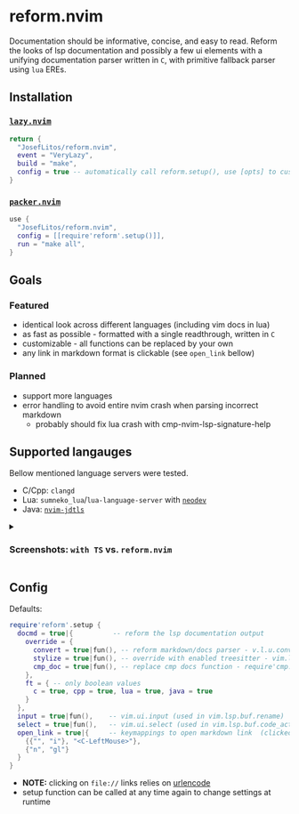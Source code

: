 # reform.nvim

Documentation should be informative, concise, and easy to read.
Reform the looks of lsp documentation and possibly a few ui elements with a unifying
documentation parser written in `C`, with primitive fallback parser using `lua` EREs.

## Installation

### [`lazy.nvim`](https://github.com/folke/lazy.nvim)

```lua
return {
  "JosefLitos/reform.nvim",
  event = "VeryLazy",
  build = "make",
  config = true -- automatically call reform.setup(), use [opts] to customize passed table
}
```

### [`packer.nvim`](https://github.com/wbthomason/packer.nvim)

```lua
use {
  "JosefLitos/reform.nvim",
  config = [[require'reform'.setup()]],
  run = "make all",
}
```

## Goals

### Featured

- identical look across different languages (including vim docs in lua)
- as fast as possible - formatted with a single readthrough, written in `C`
- customizable - all functions can be replaced by your own
- any link in markdown format is clickable (see `open_link` bellow)

### Planned

- support more languages
- error handling to avoid entire nvim crash when parsing incorrect markdown
  - probably should fix lua crash with cmp-nvim-lsp-signature-help

## Supported langauges

Bellow mentioned language servers were tested.

- C/Cpp: `clangd`
- Lua: `sumneko_lua`/`lua-language-server` with [`neodev`](https://github.com/folke/neodev.nvim)
- Java: [`nvim-jdtls`](https://github.com/mfussenegger/nvim-jdtls)

<details><summary>

### Screenshots: `with TS` vs. `reform.nvim`

</summary>

- C/Cpp ![C/Cpp](https://user-images.githubusercontent.com/54900518/212124528-7fa9b0b1-9a2e-4b78-be81-e97ace003836.png)
- Lua, including Vim-style documentation ![Lua](https://user-images.githubusercontent.com/54900518/212195668-8463fadf-a0c4-4a4e-b70a-3612a332fead.png)
- Java ![Java](https://user-images.githubusercontent.com/54900518/212200591-deb797c5-c798-4d31-b8c2-3df1a3b9e17b.png)
</details>

## Config

Defaults:

```lua
require'reform'.setup {
  docmd = true|{          -- reform the lsp documentation output
    override = {
      convert = true|fun(), -- reform markdown/docs parser - v.l.u.convert_input_to_markdown_lines
      stylize = true|fun(), -- override with enabled treesitter - vim.lsp.util.stylize_markdown
      cmp_doc = true|fun(), -- replace cmp docs function - require'cmp.entry'.get_documentation
    },
    ft = { -- only boolean values
      c = true, cpp = true, lua = true, java = true
    }
  },
  input = true|fun(),    -- vim.ui.input (used in vim.lsp.buf.rename)
  select = true|fun(),   -- vim.ui.select (used in vim.lsp.buf.code_action)
  open_link = true|{     -- keymappings to open markdown link  (clicked or under cursor)
    {{"", "i"}, "<C-LeftMouse>"},
    {"n", "gl"}
  }
}
```

- **NOTE:** clicking on `file://` links relies on [urlencode](https://github.com/AquilaIrreale/urlencode)
- setup function can be called at any time again to change settings at runtime
